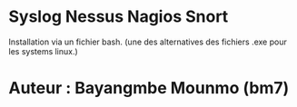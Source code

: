 # __Syslog Nessus Nagios Snort__
Installation via un fichier bash. (une des alternatives des fichiers .exe pour les systems linux.)



# Auteur : Bayangmbe Mounmo (bm7)

